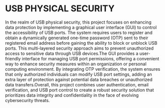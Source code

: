 # USB PHYSICAL SECURITY
In the realm of USB physical security, this project focuses on enhancing data protection by implementing a graphical user interface (GUI) to control the accessibility of USB ports. The system requires users to register and obtain a dynamically generated one-time password (OTP) sent to their registered email address before gaining the ability to block or unblock USB ports. This multi-layered security approach aims to prevent unauthorized access to sensitive data through USB devices.The GUI provides a user-friendly interface for managing USB port permissions, offering a convenient way to enhance security measures within an organization or personal computing environment. By integrating OTP verification, the system ensures that only authorized individuals can modify USB port settings, adding an extra layer of protection against potential data breaches or unauthorized data transfers.Overall, this project combines user authentication, email verification, and USB port control to create a robust security solution that prioritizes data integrity and confidentiality in the face of evolving cybersecurity threats.
